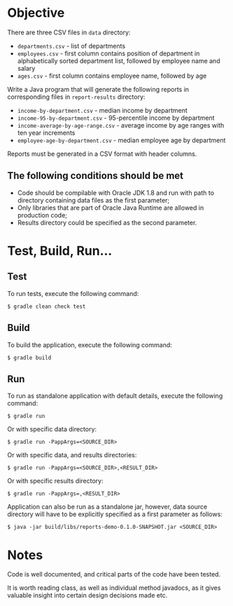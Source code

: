# Objective

There are three CSV files in `data` directory:

 * `departments.csv`  - list of departments
 * `employees.csv`    - first column contains position of department in alphabetically sorted department list, followed by employee name and salary
 * `ages.csv`         - first column contains employee name, followed by age
 
Write a Java program that will generate the following reports in corresponding files in `report-results` directory:

 * `income-by-department.csv` - median income by department
 * `income-95-by-department.csv` - 95-percentile income by department
 * `income-average-by-age-range.csv` - average income by age ranges with ten year increments
 * `employee-age-by-department.csv` - median employee age by department
 
Reports must be generated in a CSV format with header columns.
 
## The following conditions should be met
  
 * Code should be compilable with Oracle JDK 1.8 and run with path to directory containing data files as the first parameter;
 * Only libraries that are part of Oracle Java Runtime are allowed in production code;
 * Results directory could be specified as the second parameter.
 
# Test, Build, Run...

## Test
To run tests, execute the following command:

```
$ gradle clean check test
```

## Build
To build the application, execute the following command:

```
$ gradle build
```

## Run
To run as standalone application with default details, execute the following command:

```
$ gradle run
```

Or with specific data directory:

```
$ gradle run -PappArgs=<SOURCE_DIR>
```

Or with specific data, and results directories:

```
$ gradle run -PappArgs=<SOURCE_DIR>,<RESULT_DIR>
```

Or with specific results directory:

```
$ gradle run -PappArgs=,<RESULT_DIR>
```

Application can also be run as a standalone jar, however,
data source directory will have to be explicitly specified as a first parameter as follows:

```
$ java -jar build/libs/reports-demo-0.1.0-SNAPSHOT.jar <SOURCE_DIR>
```

# Notes

Code is well documented, and critical parts of the code have been tested.

It is worth reading class, as well as individual method javadocs, as it gives valuable insight into certain design decisions made etc.

 